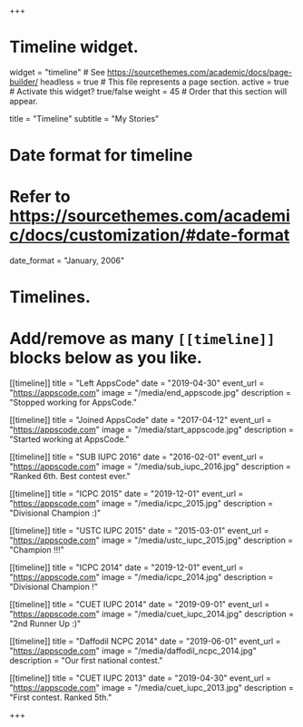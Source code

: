 +++
# Timeline widget.
widget = "timeline"  # See https://sourcethemes.com/academic/docs/page-builder/
headless = true  # This file represents a page section.
active = true  # Activate this widget? true/false
weight = 45  # Order that this section will appear.

title = "Timeline"
subtitle = "My Stories"

# Date format for timeline
#   Refer to https://sourcethemes.com/academic/docs/customization/#date-format
date_format = "January, 2006"

# Timelines.
#   Add/remove as many `[[timeline]]` blocks below as you like.

[[timeline]]
  title = "Left AppsCode"
  date = "2019-04-30"
  event_url = "https://appscode.com"
  image = "/media/end_appscode.jpg"
  description = "Stopped working for AppsCode."

[[timeline]]
  title = "Joined AppsCode"
  date = "2017-04-12"
  event_url = "https://appscode.com"
  image = "/media/start_appscode.jpg"
  description = "Started working at AppsCode."

[[timeline]]
  title = "SUB IUPC 2016"
  date = "2016-02-01"
  event_url = "https://appscode.com"
  image = "/media/sub_iupc_2016.jpg"
  description = "Ranked 6th. Best contest ever."

[[timeline]]
  title = "ICPC 2015"
  date = "2019-12-01"
  event_url = "https://appscode.com"
  image = "/media/icpc_2015.jpg"
  description = "Divisional Champion :)"

[[timeline]]
  title = "USTC IUPC 2015"
  date = "2015-03-01"
  event_url = "https://appscode.com"
  image = "/media/ustc_iupc_2015.jpg"
  description = "Champion !!!"

[[timeline]]
  title = "ICPC 2014"
  date = "2019-12-01"
  event_url = "https://appscode.com"
  image = "/media/icpc_2014.jpg"
  description = "Divisional Champion !"

[[timeline]]
  title = "CUET IUPC 2014"
  date = "2019-09-01"
  event_url = "https://appscode.com"
  image = "/media/cuet_iupc_2014.jpg"
  description = "2nd Runner Up :)"

[[timeline]]
  title = "Daffodil NCPC 2014"
  date = "2019-06-01"
  event_url = "https://appscode.com"
  image = "/media/daffodil_ncpc_2014.jpg"
  description = "Our first national contest."

[[timeline]]
  title = "CUET IUPC 2013"
  date = "2019-04-30"
  event_url = "https://appscode.com"
  image = "/media/cuet_iupc_2013.jpg"
  description = "First contest. Ranked 5th."

+++
